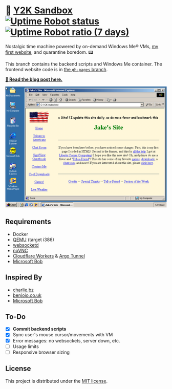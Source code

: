 # 💾 [Y2K Sandbox](https://y2k.jarv.is/) [![Uptime Robot status](https://img.shields.io/uptimerobot/status/m785127956-49458d510e68142930db872d?logo=windows%2095)](https://y2k.jarv.is/) [![Uptime Robot ratio (7 days)](https://img.shields.io/uptimerobot/ratio/7/m785127956-49458d510e68142930db872d?color=%23638ebd&logo=zeit)](https://status.jrvs.io/785127956)

Nostalgic time machine powered by on-demand Windows Me® VMs, [my first website](https://github.com/jakejarvis/my-first-website), and quarantine boredom. 📟

This branch contains the backend scripts and Windows Me container. The frontend website code is in [the `gh-pages` branch](https://github.com/jakejarvis/y2k/tree/gh-pages).

[**📝 Read the blog post here.**](https://jarv.is/notes/y2k-land/)

<p align="center"><a href="https://y2k.jarv.is/"><img width="600" src="screenshot.png"></a></p>

## Requirements

- Docker
- [QEMU](https://www.qemu.org/) (target i386)
- [websocketd](https://github.com/joewalnes/websocketd)
- [noVNC](https://github.com/novnc/noVNC)
- [Cloudflare Workers](https://workers.cloudflare.com/) & [Argo Tunnel](https://www.cloudflare.com/products/argo-tunnel/)
- [Microsoft Bob](https://en.wikipedia.org/wiki/Microsoft_Bob)

## Inspired By

- [charlie.bz](https://charlie.bz/)
- [benjojo.co.uk](https://benjojo.co.uk/)
- [Microsoft Bob](https://en.wikipedia.org/wiki/Microsoft_Bob)

## To-Do

- [x] **Commit backend scripts**
- [x] Sync user's mouse cursor/movements with VM
- [x] Error messages: no websockets, server down, etc.
- [ ] Usage limits
- [ ] Responsive browser sizing

## License

This project is distributed under the [MIT license](LICENSE.md).
